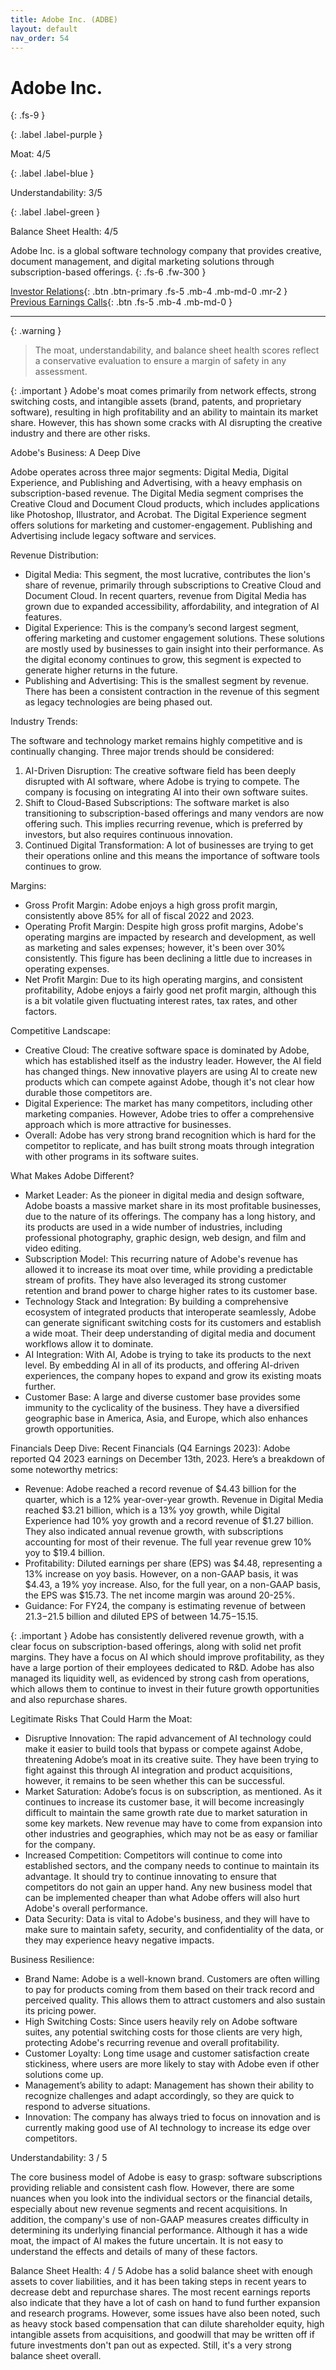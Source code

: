 ```yaml
---
title: Adobe Inc. (ADBE)
layout: default
nav_order: 54
---
```


# Adobe Inc.
{: .fs-9 }

{: .label .label-purple }

Moat: 4/5

{: .label .label-blue }

Understandability: 3/5

{: .label .label-green }

Balance Sheet Health: 4/5

Adobe Inc. is a global software technology company that provides creative, document management, and digital marketing solutions through subscription-based offerings.
{: .fs-6 .fw-300 }

[Investor Relations](https://www.google.com/search?q=ADBE+investor+relations){: .btn .btn-primary .fs-5 .mb-4 .mb-md-0 .mr-2 }
[Previous Earnings Calls](https://discountingcashflows.com/company/ADBE/transcripts/){: .btn .fs-5 .mb-4 .mb-md-0 }

---

{: .warning }
>The moat, understandability, and balance sheet health scores reflect a conservative evaluation to ensure a margin of safety in any assessment.



{: .important }
Adobe's moat comes primarily from network effects, strong switching costs, and intangible assets (brand, patents, and proprietary software), resulting in high profitability and an ability to maintain its market share. However, this has shown some cracks with AI disrupting the creative industry and there are other risks.

Adobe's Business: A Deep Dive

Adobe operates across three major segments: Digital Media, Digital Experience, and Publishing and Advertising, with a heavy emphasis on subscription-based revenue. The Digital Media segment comprises the Creative Cloud and Document Cloud products, which includes applications like Photoshop, Illustrator, and Acrobat. The Digital Experience segment offers solutions for marketing and customer-engagement. Publishing and Advertising include legacy software and services.

Revenue Distribution:
* Digital Media: This segment, the most lucrative, contributes the lion's share of revenue, primarily through subscriptions to Creative Cloud and Document Cloud. In recent quarters, revenue from Digital Media has grown due to expanded accessibility, affordability, and integration of AI features.
* Digital Experience: This is the company’s second largest segment, offering marketing and customer engagement solutions. These solutions are mostly used by businesses to gain insight into their performance. As the digital economy continues to grow, this segment is expected to generate higher returns in the future.
* Publishing and Advertising: This is the smallest segment by revenue. There has been a consistent contraction in the revenue of this segment as legacy technologies are being phased out.

Industry Trends:

The software and technology market remains highly competitive and is continually changing. Three major trends should be considered:
1. AI-Driven Disruption: The creative software field has been deeply disrupted with AI software, where Adobe is trying to compete. The company is focusing on integrating AI into their own software suites.
2. Shift to Cloud-Based Subscriptions: The software market is also transitioning to subscription-based offerings and many vendors are now offering such. This implies recurring revenue, which is preferred by investors, but also requires continuous innovation.
3. Continued Digital Transformation: A lot of businesses are trying to get their operations online and this means the importance of software tools continues to grow.

Margins:

* Gross Profit Margin: Adobe enjoys a high gross profit margin, consistently above 85% for all of fiscal 2022 and 2023.
* Operating Profit Margin: Despite high gross profit margins, Adobe's operating margins are impacted by research and development, as well as marketing and sales expenses; however, it's been over 30% consistently. This figure has been declining a little due to increases in operating expenses.
* Net Profit Margin: Due to its high operating margins, and consistent profitability, Adobe enjoys a fairly good net profit margin, although this is a bit volatile given fluctuating interest rates, tax rates, and other factors.

Competitive Landscape:

* Creative Cloud: The creative software space is dominated by Adobe, which has established itself as the industry leader. However, the AI field has changed things. New innovative players are using AI to create new products which can compete against Adobe, though it's not clear how durable those competitors are.
* Digital Experience: The market has many competitors, including other marketing companies. However, Adobe tries to offer a comprehensive approach which is more attractive for businesses.
* Overall: Adobe has very strong brand recognition which is hard for the competitor to replicate, and has built strong moats through integration with other programs in its software suites.

What Makes Adobe Different?

* Market Leader: As the pioneer in digital media and design software, Adobe boasts a massive market share in its most profitable businesses, due to the nature of its offerings. The company has a long history, and its products are used in a wide number of industries, including professional photography, graphic design, web design, and film and video editing.
* Subscription Model: This recurring nature of Adobe's revenue has allowed it to increase its moat over time, while providing a predictable stream of profits. They have also leveraged its strong customer retention and brand power to charge higher rates to its customer base.
* Technology Stack and Integration: By building a comprehensive ecosystem of integrated products that interoperate seamlessly, Adobe can generate significant switching costs for its customers and establish a wide moat. Their deep understanding of digital media and document workflows allow it to dominate.
* AI Integration: With AI, Adobe is trying to take its products to the next level. By embedding AI in all of its products, and offering AI-driven experiences, the company hopes to expand and grow its existing moats further.
* Customer Base: A large and diverse customer base provides some immunity to the cyclicality of the business. They have a diversified geographic base in America, Asia, and Europe, which also enhances growth opportunities.

Financials Deep Dive:
Recent Financials (Q4 Earnings 2023): Adobe reported Q4 2023 earnings on December 13th, 2023. Here’s a breakdown of some noteworthy metrics:
* Revenue: Adobe reached a record revenue of $4.43 billion for the quarter, which is a 12% year-over-year growth. Revenue in Digital Media reached $3.21 billion, which is a 13% yoy growth, while Digital Experience had 10% yoy growth and a record revenue of $1.27 billion. They also indicated annual revenue growth, with subscriptions accounting for most of their revenue. The full year revenue grew 10% yoy to $19.4 billion.
* Profitability: Diluted earnings per share (EPS) was $4.48, representing a 13% increase on yoy basis. However, on a non-GAAP basis, it was $4.43, a 19% yoy increase. Also, for the full year, on a non-GAAP basis, the EPS was $15.73. The net income margin was around 20-25%.
* Guidance: For FY24, the company is estimating revenue of between $21.3-$21.5 billion and diluted EPS of between $14.75-$15.15.

{: .important }
Adobe has consistently delivered revenue growth, with a clear focus on subscription-based offerings, along with solid net profit margins. They have a focus on AI which should improve profitability, as they have a large portion of their employees dedicated to R&D. Adobe has also managed its liquidity well, as evidenced by strong cash from operations, which allows them to continue to invest in their future growth opportunities and also repurchase shares.

Legitimate Risks That Could Harm the Moat:
* Disruptive Innovation: The rapid advancement of AI technology could make it easier to build tools that bypass or compete against Adobe, threatening Adobe’s moat in its creative suite. They have been trying to fight against this through AI integration and product acquisitions, however, it remains to be seen whether this can be successful.
* Market Saturation: Adobe’s focus is on subscription, as mentioned. As it continues to increase its customer base, it will become increasingly difficult to maintain the same growth rate due to market saturation in some key markets. New revenue may have to come from expansion into other industries and geographies, which may not be as easy or familiar for the company.
* Increased Competition: Competitors will continue to come into established sectors, and the company needs to continue to maintain its advantage. It should try to continue innovating to ensure that competitors do not gain an upper hand. Any new business model that can be implemented cheaper than what Adobe offers will also hurt Adobe's overall performance.
* Data Security: Data is vital to Adobe's business, and they will have to make sure to maintain safety, security, and confidentiality of the data, or they may experience heavy negative impacts.

Business Resilience:

* Brand Name: Adobe is a well-known brand. Customers are often willing to pay for products coming from them based on their track record and perceived quality. This allows them to attract customers and also sustain its pricing power.
* High Switching Costs: Since users heavily rely on Adobe software suites, any potential switching costs for those clients are very high, protecting Adobe's recurring revenue and overall profitability.
* Customer Loyalty: Long time usage and customer satisfaction create stickiness, where users are more likely to stay with Adobe even if other solutions come up.
* Management’s ability to adapt: Management has shown their ability to recognize challenges and adapt accordingly, so they are quick to respond to adverse situations.
* Innovation: The company has always tried to focus on innovation and is currently making good use of AI technology to increase its edge over competitors.

Understandability: 3 / 5

The core business model of Adobe is easy to grasp: software subscriptions providing reliable and consistent cash flow. However, there are some nuances when you look into the individual sectors or the financial details, especially about new revenue segments and recent acquisitions. In addition, the company's use of non-GAAP measures creates difficulty in determining its underlying financial performance. Although it has a wide moat, the impact of AI makes the future uncertain. It is not easy to understand the effects and details of many of these factors.

Balance Sheet Health: 4 / 5
Adobe has a solid balance sheet with enough assets to cover liabilities, and it has been taking steps in recent years to decrease debt and repurchase shares. The most recent earnings reports also indicate that they have a lot of cash on hand to fund further expansion and research programs. However, some issues have also been noted, such as heavy stock based compensation that can dilute shareholder equity, high intangible assets from acquisitions, and goodwill that may be written off if future investments don't pan out as expected. Still, it's a very strong balance sheet overall.
